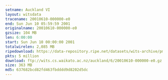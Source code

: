 ```yaml
---
setname: Auckland VI
layout: witsdata
tracename: 20010610-000000-e0
end: Sun Jun 10 05:59:59 2001
originalname: 20010610-000000-e0
gzsize: 104 MB
len: 6:00:00
start: Sun Jun 10 00:00:00 2001
totalwirelen: 2,085 MB
ripedownload: https://data-repository.ripe.net/datasets/wits-archive/pma/long/auck/6//20010610-000000-e0.gz
pkts: 5 million
download: ftp://wits.cs.waikato.ac.nz/auckland/6/20010610-000000-e0.gz
size: 363 MB
md5: 637682bcd82fd463fbdddd9d8202d5dc
---
```

